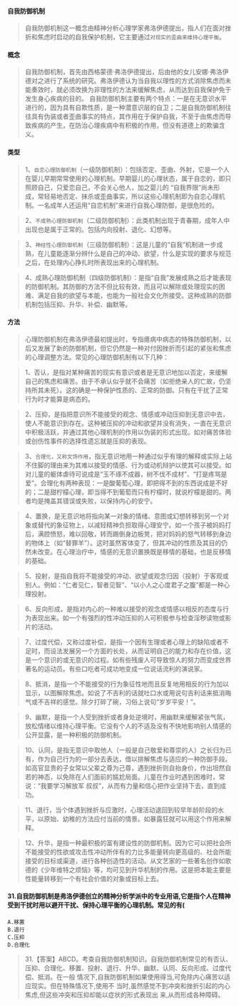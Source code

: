 #### 自我防御机制
>   自我防御机制这一概念由精神分析心理学家弗洛伊德提出，指人们在面对挫折和焦虑时启动的自我保护机制，它主要通过`对现实的歪曲来维持心理平衡`。

#### 概念
>   自我防御机制，首先由西格蒙德·弗洛伊德提出，后由他的女儿安娜·弗洛伊德对之进行了系统的研究。弗洛伊德认为当自我以理性的方式消除焦虑而未能奏效时，就必须改换为非理性的方法来缓解焦虑，从而达到自我保护免于发生身心疾病的目的。
自我防御机制主要有两个特点：一是在无意识水平进行的，因为具有自欺性质，是一种潜意识层的自卫；二是自我防御机制往往具有伪装或者歪曲事实的特点，其作用在于保护自我，不至于由焦虑而导致疾病的产生，在防治心理疾病中有积极的作用，但没有道德上的欺骗含义。

#### 类型
>   1、`自恋心理防御机制`（一级防御机制）：包括否定、歪曲、外射，它是一个人在婴儿早期常常使用的心理机制。早期婴儿的心理状态，属于自恋的，即只照顾自己，只爱恋自己，不会关心他人，加之婴儿的 “自我界限”尚未形成，常轻易地否定、抹杀或歪曲事实，所以这些心理机制即为自恋心理机制。一名成年人还运用“自恋机制”来进行自我心理防御，是很危险的。
 
>   2、`不成熟心理防御机制`（二级防御机制）：此类机制出现于青春期，成年人中出现也是属于正常的。包括内向投射、退化、幻想等。

>   3、`神经性心理防御机制`（三级防御机制）：这是儿童的“自我”机制进一步成熟，在儿童能逐渐分辨什么是自己的冲动、欲望，什么是实现的要求与规范之后，在处理内心挣扎时所表现出来的心理机制。

>   4、成熟心理防御机制（四级防御机制）：是指“自我”发展成熟之后才能表现的防御机制。其防御的方法不但比较有效，而且可以解除或处理现实的困难、满足自我的欲望与本能，也能为一般社会文化所接受。这种成熟的防御机制包括压抑、升华、补偿、幽默等。

#### 方法
>   心理防御机制在弗洛伊德最初提出时，专指癔病中病态的特殊防御机制，以后又发展了新的防御机制，但它仍然是一种对付因挫折而引起的紧张和焦虑的心理调整方法。常见的心理防御机制有以下几种：

>   1、否认，是指对某种痛苦的现实有意识或者是无意识地加以否定，来缓解自己的焦虑和痛苦。由于不承认似乎就不会痛苦（如拒绝亲人的亡故，仍坚持所其未死）。这的确是一种保护性质的、正常的防御。只有在干扰了正常行为时才能算是病态的。

>   2、压抑，是指把意识所不能接受的观念、情感或冲动压抑到无意识中去，使人不能意识到存在。这种被压抑的冲动和欲望并没有消失，一直在无意识中积极活跃，并通过其他心理机制的作用以伪装的形式出现。如对痛苦体验或创伤性事件的选择性遗忘就是压抑的表现。


>   3、`合理化，又称文饰作用`，指无意识地用一种通过似乎有理的解释或实际上站不住脚的理由来为其难以接受的情感、行为或动机辩护以使其可以接受。如对儿童的躯体虐待可说成是“玉不琢不成器，树不伐不成材”、“打是疼骂是爱”。合理化有两种表现：一是酸葡萄心理，即把得不到的东西说成是不好的；二是甜柠檬心理，即当得不到葡萄而只有柠檬时，就说柠檬是甜的。两者均是掩盖其错误或失败，以保持内心的安宁。


>   4、置换，是无意识地将指向某一对象的情绪、意图或幻想转移到另一个对象或替代的象征物上，以减轻精神负担取得心理安宁。如一个孩子被妈妈打后，满腔愤怒，难以回敬，转而踢倒身边板凳，把对妈妈的怒气转移到身边的物体上（如“替罪羊”）。这时虽然客体变了，但其冲动的性质及其目的仍然未改变。在心理治疗中，情感的无意识置换既是移情的基础，也是反移情的基础。

>   5、投射，是指自我将不能接受的冲动、欲望或观念归因（投射）于客观或别人。例如：“仁者见仁，智者见智”、“以小人之心度君子之腹”都是一种心理投射。

>   6、反向形成，是指对内心的一种难以接受的观念或情感以相反的态度与行为表现出来。如一个有强烈的性冲动压抑的人可积极参与检查淫秽读物或影片的活动。

>   7、过度代偿，又称过度补偿，是指一个因有生理或者心理上的缺陷或者不足时，而设法发展另一个方面的长处，从而证明自己的能力和存在价值，这是一个意识的或无意识的过程。如有些残废人可导致惊人的努力而变成世界著名的运动员。有些口吃者可成功地变成一位说话流利的演说家。

>   8、抵消，是指一个不能接受的行为象征性地而且反复地用相反的行为加以显示，以图解除焦虑。如说了不吉利的话就吐口水或用说句吉利话来抵消晦气或不吉祥的感觉。除夕打碎了碗，习俗上说句“岁岁平安！”。

>   9、幽默，是指一个人受到挫折或者身处逆境时，用幽默来缓解紧张气氛，放松情绪以维持心理平衡。它没有个人的不适及没有不快地影响别人情感的公开显露，是一种积极的防御机制。

>   10、认同，是指无意识中取他人（一般是自己敬爱和尊崇的人）之长归为已有，作为自己行为的一部分去表达，借以排解焦虑与适应的一种防御手段。如高官显贵的子女常以父辈之尊为己尊，遇到挫折则自抬身价，作出坦然自若的神态，以免除在人们面前的尴尬局面。儿童在作业时遇到困难时，常说：“我要学习解放军 叔叔”，从而有力量和信心把作业坚持下去，直到成功。

>   11、退行，当个体遇到挫折与应激时，心理活动退回到较早年龄阶段的水平，以原始、幼稚的方法应付当前的情景。如暴露狂就可以用这个作用来解释。

>   12、升华，是指一种最积极的富有建设性的防御机制。因为它可以把社会所不能接受的性欲或攻击性冲动所伴有的力比多能量转向更高级的、社会所能接受的目标或渠道，进行各种创造性的活动。从文艺家的一些著名创作如歌德的《少年维特之烦恼》等，均可见到升华机制的作用。这是把本能主要是性能量转移到一个有社会价值的对象或目标上去。

#### 31.自我防御机制是弗洛伊德创立的精神分析学派中的专业用语,它是指个人在精神受到干扰时用以避开干扰、保持心理平衡的心理机制。常见的有(
    A.移置
    B.退行
    C.压抑
    D.合理化
>   31.【答案】ABCD。考查自我防御机制知识。自我防御机制常见的有否认、
压抑、合理化、移置、投射、退行、升华、幽默、认同、反向形成、过度代偿、抵消。在一般
情况下,自我防御机制如果使用得当,可免除内心痛苦以适应现实。但在特殊情况下,使用不
当时,虽然感觉不到冲突和挫折引起的内心焦虑,但这些冲突和压抑却能以症状的形式表现出
来,从而形成各种障碍。


















